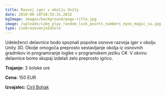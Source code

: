 ```yaml
---
title: Razvoj iger v okolju Unity
date: 2019-06-10T18:55:31.283Z
bgImage: images/background/page-title.jpg
image: /uploads/cube_play_random_luck_points_numbers_eyes_magic_cu.jpg
type: izobrazevanjeZaSole
---
```

Udeleženci delavnice bodo spoznali popolne osnove razvoja iger v okolju Unity 3D. Okolje omogoča preprosto sestavljanje okolja iz osnovnih gradnikov in programiranje logike v programskem jeziku C#. V okviru delavnice bomo skupaj izdelali zelo preprosto igrico.

**Trajanje:** 3 šolske ure

**Cena:** 150 EUR

**Izvajalec:** [Ciril Bohak](https://akademijafri.si/izvajalci/ciril-bohak/)
